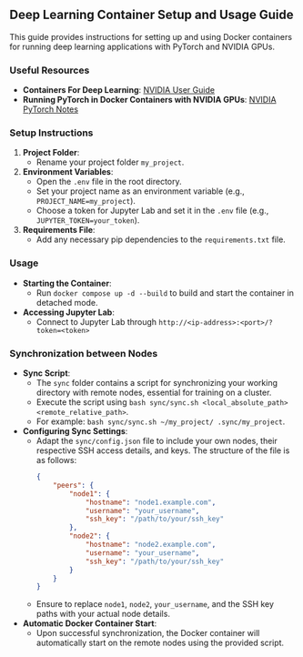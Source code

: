 ## Deep Learning Container Setup and Usage Guide

This guide provides instructions for setting up and using Docker containers for running deep learning applications with PyTorch and NVIDIA GPUs.

### Useful Resources

- **Containers For Deep Learning**: [NVIDIA User Guide](https://docs.nvidia.com/deeplearning/frameworks/user-guide/index.html)
- **Running PyTorch in Docker Containers with NVIDIA GPUs**: [NVIDIA PyTorch Notes](https://docs.nvidia.com/deeplearning/frameworks/pytorch-release-notes/running.html)

### Setup Instructions

1. **Project Folder**:
    - Rename your project folder `my_project`.
2. **Environment Variables**:
    - Open the `.env` file in the root directory.
    - Set your project name as an environment variable (e.g., `PROJECT_NAME=my_project`).
    - Choose a token for Jupyter Lab and set it in the `.env` file (e.g., `JUPYTER_TOKEN=your_token`).
3. **Requirements File**:
    - Add any necessary pip dependencies to the `requirements.txt` file.

### Usage

- **Starting the Container**:
    - Run `docker compose up -d --build` to build and start the container in detached mode.
- **Accessing Jupyter Lab**:
    - Connect to Jupyter Lab through `http://<ip-address>:<port>/?token=<token>`

### Synchronization between Nodes

- **Sync Script**:
    - The `sync` folder contains a script for synchronizing your working directory with remote nodes, essential for training on a cluster.
    - Execute the script using `bash sync/sync.sh <local_absolute_path> <remote_relative_path>`.
    - For example: `bash sync/sync.sh ~/my_project/ .sync/my_project`.
- **Configuring Sync Settings**:
    - Adapt the `sync/config.json` file to include your own nodes, their respective SSH access details, and keys. The structure of the file is as follows:
      ```json
      {
          "peers": {
              "node1": {
                  "hostname": "node1.example.com",
                  "username": "your_username",
                  "ssh_key": "/path/to/your/ssh_key"
              },
              "node2": {
                  "hostname": "node2.example.com",
                  "username": "your_username",
                  "ssh_key": "/path/to/your/ssh_key"
              }
          }
      }
      ```
    - Ensure to replace `node1`, `node2`, `your_username`, and the SSH key paths with your actual node details.
- **Automatic Docker Container Start**:
    - Upon successful synchronization, the Docker container will automatically start on the remote nodes using the provided script.

